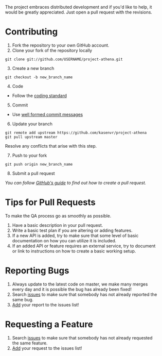 
The project embraces distributed development and if you'd like to help, it would be greatly appreciated. Just open a pull request with the revisions.

Contributing
===
1. Fork the repository to your own GitHub account.
2. Clone your fork of the repository locally

  ```
  git clone git://github.com/USERNAME/project-athena.git
  ```
3. Create a new branch
  
  ```
  git checkout -b new_branch_name 
  ```
4. Code
  * Follow the [coding standard](CODING_STANDARD.md)
5. Commit
  * Use [well formed commit messages](http://tbaggery.com/2008/04/19/a-note-about-git-commit-messages.html)
6. Update your branch
  
  ```
  git remote add upstream https://github.com/kasenvr/project-athena
  git pull upstream master
  ```
  
  Resolve any conflicts that arise with this step.
  
7. Push to your fork
  
  ```
  git push origin new_branch_name
  ```
8. Submit a pull request

  *You can follow [GitHub's guide](https://help.github.com/articles/creating-a-pull-request) to find out how to create a pull request.*
  
Tips for Pull Requests 
===
To make the QA process go as smoothly as possible.

1. Have a basic description in your pull request. 
2. Write a basic test plan if you are altering or adding features.
3. If a new API is added, try to make sure that some level of basic documentation on how you can utilize it is included.
4. If an added API or feature requires an external service, try to document or link to instructions on how to create a basic working setup.

Reporting Bugs
===
1. Always update to the latest code on master, we make many merges every day and it is possible the bug has already been fixed!
2. Search [issues](https://github.com/kasenvr/project-athena/issues) to make sure that somebody has not already reported the same bug. 
3. [Add](https://github.com/kasenvr/project-athena/issues/new) your report to the issues list!

Requesting a Feature
===
1. Search [issues](https://github.com/kasenvr/project-athena/issues) to make sure that somebody has not already requested the same feature. 
2. [Add](https://github.com/kasenvr/project-athena/issues/new) your request to the issues list!
